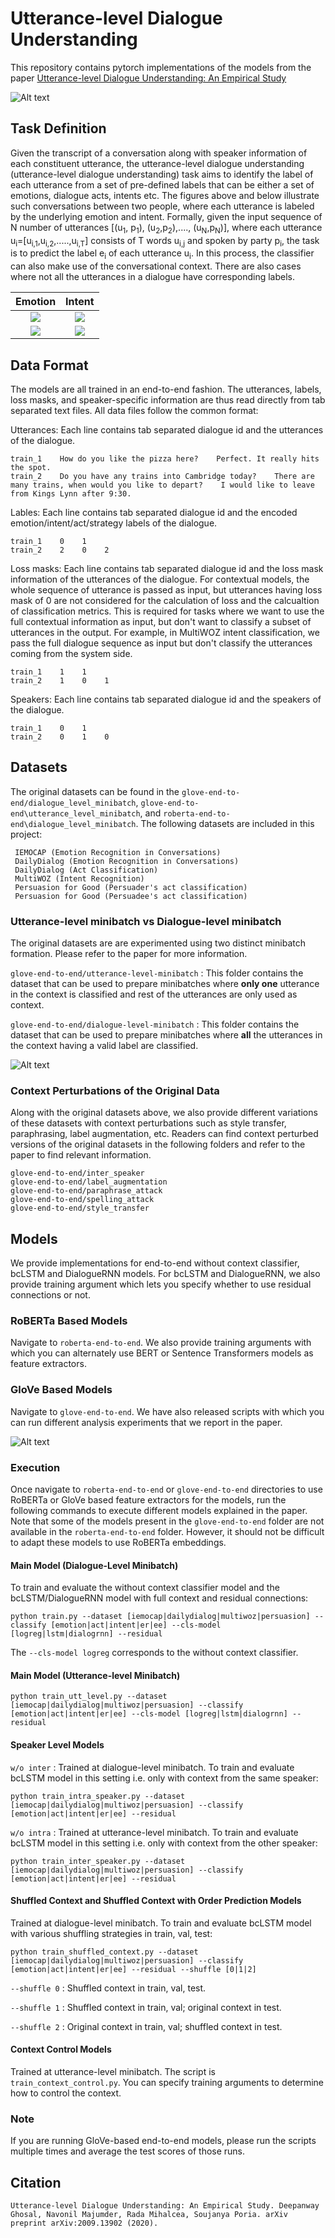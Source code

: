 # Utterance-level Dialogue Understanding

This repository contains pytorch implementations of the models from the paper [Utterance-level Dialogue Understanding: An Empirical Study](https://arxiv.org/pdf/2009.13902.pdf)

![Alt text](images/uldu.png?raw=true "Utterance-level Dialogue Understanding")

## Task Definition

Given the transcript of a conversation along with speaker information of each constituent utterance, the utterance-level dialogue understanding (utterance-level dialogue understanding) task aims to identify the label of each utterance from a set of  pre-defined labels that can be either a set of emotions, dialogue acts, intents etc. The figures above and below illustrate such conversations between two people, where each utterance is labeled by the underlying emotion and intent. Formally, given the input sequence of N number of utterances [(u<sub>1</sub>, p<sub>1</sub>), (u<sub>2</sub>,p<sub>2</sub>),...., (u<sub>N</sub>,p<sub>N</sub>)], where each utterance u<sub>i</sub>=[u<sub>i,1</sub>,u<sub>i,2</sub>,.....,u<sub>i,T</sub>] consists of T words u<sub>i,j</sub> and spoken by party p<sub>i</sub>, the task is to predict the label e<sub>i</sub> of each utterance u<sub>i</sub>. In this process, the classifier can also make use of the conversational context. There are also cases where not all the utterances in a dialogue have corresponding labels. 

Emotion           |  Intent
:-------------------------:|:-------------------------:
![](images/emo-ex1.png)  |  ![](images/intent-ex1.png)
![](images/emo-shift.png)  |  ![](images/intent-ex2.png)

## Data Format

The models are all trained in an end-to-end fashion. The utterances, labels, loss masks, and speaker-specific information are thus read directly from tab separated text files. All data files follow the common format:

Utterances: Each line contains tab separated dialogue id and the utterances of the dialogue.
```
train_1    How do you like the pizza here?    Perfect. It really hits the spot.
train_2    Do you have any trains into Cambridge today?    There are many trains, when would you like to depart?    I would like to leave from Kings Lynn after 9:30.
```

Lables: Each line contains tab separated dialogue id and the encoded emotion/intent/act/strategy labels of the dialogue.
```
train_1    0    1
train_2    2    0    2
```

Loss masks: Each line contains tab separated dialogue id and the loss mask information of the utterances of the dialogue. For contextual models, the whole sequence of utterance is passed as input, but utterances having loss mask of 0 are not considered for the calculation of loss and the calcualtion of classification metrics. This is required for tasks where we want to use the full contextual information as input, but don't want to classify a subset of utterances in the output. For example, in MultiWOZ intent classification, we pass the full dialogue sequence as input but don't classify the utterances coming from the system side.
```
train_1    1    1
train_2    1    0    1
```

Speakers: Each line contains tab separated dialogue id and the speakers of the dialogue.
```
train_1    0    1
train_2    0    1    0
```

## Datasets

The original datasets can be found in the `glove-end-to-end/dialogue_level_minibatch`, `glove-end-to-end\utterance_level_minibatch`, and `roberta-end-to-end\dialogue_level_minibatch`.
The following datasets are included in this project:

```
 IEMOCAP (Emotion Recognition in Conversations)
 DailyDialog (Emotion Recognition in Conversations)
 DailyDialog (Act Classification)
 MultiWOZ (Intent Recognition)
 Persuasion for Good (Persuader's act classification)
 Persuasion for Good (Persuadee's act classification)
```
### Utterance-level minibatch vs Dialogue-level minibatch

The original datasets are are experimented using two distinct minibatch formation. Please refer to the paper for more information.

`glove-end-to-end/utterance-level-minibatch` : This folder contains the dataset that can be used to prepare minibatches where **only one** utterance in the context is classified and rest of the utterances are only used as context.

`glove-end-to-end/dialogue-level-minibatch` : This folder contains the dataset that can be used to prepare minibatches where **all** the utterances in the context having a valid label are classified.

![Alt text](images/batch-split.png?raw=true "Two different minibatch formation techniques")

### Context Perturbations of the Original Data

Along with the original datasets above, we also provide different variations of these datasets with context perturbations such as style transfer, paraphrasing, label augmentation, etc. Readers can find context perturbed versions of the original datasets in the following folders and refer to the paper to find relevant information.

```
glove-end-to-end/inter_speaker
glove-end-to-end/label_augmentation
glove-end-to-end/paraphrase_attack
glove-end-to-end/spelling_attack
glove-end-to-end/style_transfer
```

## Models

We provide implementations for end-to-end without context classifier, bcLSTM and DialogueRNN models. For bcLSTM and DialogueRNN, we also provide training argument which lets you specify whether to use residual connections or not.

### RoBERTa Based Models
Navigate to `roberta-end-to-end`. We also provide training arguments with which you can alternately use BERT or Sentence Transformers models as feature extractors.

### GloVe Based Models
Navigate to `glove-end-to-end`. We have also released scripts with which you can run different analysis experiments that we report in the paper.


<!-- ![Alt text](images/bclstm.png?raw=true "bcLSTM framework.") -->
<!-- ![Alt text](images/dialoguernn.jpg?raw=true "DialogueRNN framework.") -->
<!-- ![Alt text](images/residual.png?raw=true "Models with residual connections.") -->

![Alt text](images/dc-block.png?raw=true "bcLSTM and DialogueRNN frameworks with residual connections.")


### Execution
Once navigate to `roberta-end-to-end` or `glove-end-to-end` directories to use RoBERTa or GloVe based feature extractors for the models, run the following commands to execute different models explained in the paper. Note that some of the models present in the `glove-end-to-end` folder are not available in the `roberta-end-to-end` folder. However, it should not be difficult to adapt these models to use RoBERTa embeddings.

#### Main Model (Dialogue-Level Minibatch)
To train and evaluate the without context classifier model and the bcLSTM/DialogueRNN model with full context and residual connections:

`python train.py --dataset [iemocap|dailydialog|multiwoz|persuasion] --classify [emotion|act|intent|er|ee] --cls-model [logreg|lstm|dialogrnn] --residual`

The `--cls-model logreg` corresponds to the without context classifier.

#### Main Model (Utterance-level Minibatch)

`python train_utt_level.py --dataset [iemocap|dailydialog|multiwoz|persuasion] --classify [emotion|act|intent|er|ee] --cls-model [logreg|lstm|dialogrnn] --residual`

#### Speaker Level Models
`w/o inter` : Trained at dialogue-level minibatch. To train and evaluate bcLSTM model in this setting i.e. only with context from the same speaker:

`python train_intra_speaker.py --dataset [iemocap|dailydialog|multiwoz|persuasion] --classify [emotion|act|intent|er|ee] --residual`

`w/o intra` : Trained at utterance-level minibatch. To train and evaluate bcLSTM model in this setting i.e. only with context from the other speaker:

`python train_inter_speaker.py --dataset [iemocap|dailydialog|multiwoz|persuasion] --classify [emotion|act|intent|er|ee] --residual`

#### Shuffled Context and Shuffled Context with Order Prediction Models
Trained at dialogue-level minibatch. To train and evaluate bcLSTM model with various shuffling strategies in train, val, test:

`python train_shuffled_context.py --dataset [iemocap|dailydialog|multiwoz|persuasion] --classify [emotion|act|intent|er|ee] --residual --shuffle [0|1|2]`

`--shuffle 0` : Shuffled context in train, val, test.

`--shuffle 1` : Shuffled context in train, val; original context in test.

`--shuffle 2` : Original context in train, val; shuffled context in test.

#### Context Control Models
Trained at utterance-level minibatch. The script is `train_context_control.py`. You can specify training arguments to determine how to control the context.

### Note

If you are running GloVe-based end-to-end models, please run the scripts multiple times and average the test scores of those runs.

## Citation
`Utterance-level Dialogue Understanding: An Empirical Study. Deepanway Ghosal, Navonil Majumder, Rada Mihalcea, Soujanya Poria. arXiv preprint
arXiv:2009.13902 (2020).`
